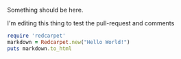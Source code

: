 Something should be here.

I'm editing this thing to test the pull-request and comments

```ruby
require 'redcarpet'
markdown = Redcarpet.new("Hello World!")
puts markdown.to_html
```
